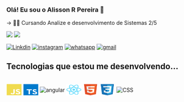 ### Olá! Eu sou o Alisson R Pereira 🖖

-> 👨‍🎓 Cursando Analize e desenvolvimento de Sistemas 2/5  

<div>
    <a hret="https://github.com/alisson-rp">
    <img height="150em" src="https://github-readme-stats.vercel.app/api?username=alisson-rp&show_icons=true&theme=dracula">
    <img height="150em" src="https://github-readme-stats.vercel.app/api/top-langs/?username=alisson-rp&layout=compact&theme=dracula">
</div>
    
[![Linkdin](https://img.shields.io/badge/LinkedIn-0077B5?style=for-the-badge&logo=linkedin&logoColor=white)](https://www.linkedin.com/in/alisson-pereira-5a4827212/)
[![instagram](https://img.shields.io/badge/Instagram-E4405F?style=for-the-badge&logo=instagram&logoColor=white)](https://www.instagram.com/alisson.r.pereira/)
[![whatsapp](https://img.shields.io/badge/WhatsApp-25D366?style=for-the-badge&logo=whatsapp&logoColor=white)](https://api.whatsapp.com/send?phone=5548991796365)
[![gmail](https://img.shields.io/badge/Gmail-D14836?style=for-the-badge&logo=gmail&logoColor=white)](https://mail.google.com/mail/u/contato.alissonrpereira@gmail.com)


## Tecnologias que estou me desenvolvendo...  

<div style="display: inline_block"><br>
  <img align="center" alt="Js" height="30" width="40" src="https://raw.githubusercontent.com/devicons/devicon/master/icons/javascript/javascript-plain.svg">
  <img align="center" alt="Ts" height="30" width="40" src="https://raw.githubusercontent.com/devicons/devicon/master/icons/typescript/typescript-plain.svg">
  <img align="center" alt="angular" height="30" width="40" src="https://cdn.jsdelivr.net/gh/devicons/devicon/icons/angularjs/angularjs-original.svg" />
  <img align="center" alt="React" height="30" width="40" src="https://raw.githubusercontent.com/devicons/devicon/master/icons/react/react-original.svg">
  <img align="center" alt="HTML" height="30" width="40" src="https://raw.githubusercontent.com/devicons/devicon/master/icons/html5/html5-original.svg">
  <img align="center" alt="CSS" height="30" width="40" src="https://raw.githubusercontent.com/devicons/devicon/master/icons/css3/css3-original.svg">
  <img align="center" alt="CSS" height="30" width="40" src="https://cdn.jsdelivr.net/gh/devicons/devicon/icons/java/java-original-wordmark.svg" />         
</div>

